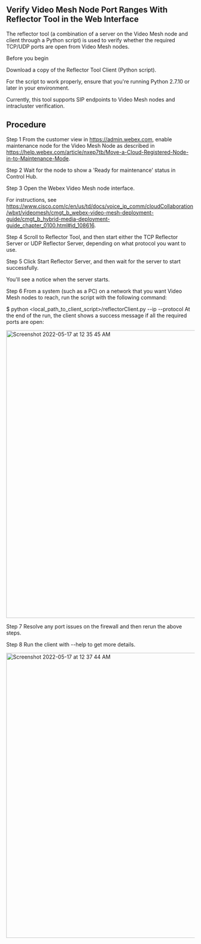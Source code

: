 ## Verify Video Mesh Node Port Ranges With Reflector Tool in the Web Interface
The reflector tool (a combination of a server on the Video Mesh node and client through a Python script) is used to verify whether the required TCP/UDP ports are open from Video Mesh nodes.

Before you begin

Download a copy of the Reflector Tool Client (Python script).

For the script to work properly, ensure that you're running Python 2.7.10 or later in your environment.

Currently, this tool supports SIP endpoints to Video Mesh nodes and intracluster verification.

## Procedure
Step 1	From the customer view in https://admin.webex.com, enable maintenance node for the Video Mesh Node as described in https://help.webex.com/article/nxep7tb/Move-a-Cloud-Registered-Node-in-to-Maintenance-Mode.

Step 2 Wait for the node to show a 'Ready for maintenance' status in Control Hub.

Step 3 Open the Webex Video Mesh node interface.

For instructions, see https://www.cisco.com/c/en/us/td/docs/voice_ip_comm/cloudCollaboration/wbxt/videomesh/cmgt_b_webex-video-mesh-deployment-guide/cmgt_b_hybrid-media-deployment-guide_chapter_0100.html#id_108616.

Step 4	Scroll to Reflector Tool, and then start either the TCP Reflector Server or UDP Reflector Server, depending on what protocol you want to use.

Step 5	Click Start Reflector Server, and then wait for the server to start successfully.

You'll see a notice when the server starts.

Step 6	From a system (such as a PC) on a network that you want Video Mesh nodes to reach, run the script with the following command:

$ python <local_path_to_client_script>/reflectorClient.py --ip <ip address of the server> --protocol <tcp or udp>
At the end of the run, the client shows a success message if all the required ports are open:
  
<img width="766" alt="Screenshot 2022-05-17 at 12 35 45 AM" src="https://user-images.githubusercontent.com/104610885/168664464-41e00185-ae1f-47fc-98ca-9fcab2aa3586.png">

Step 7	Resolve any port issues on the firewall and then rerun the above steps.

Step 8	Run the client with --help to get more details.
  
 <img width="759" alt="Screenshot 2022-05-17 at 12 37 44 AM" src="https://user-images.githubusercontent.com/104610885/168664649-d3cae450-9a15-4e59-a00d-d8d7c4d97209.png">
